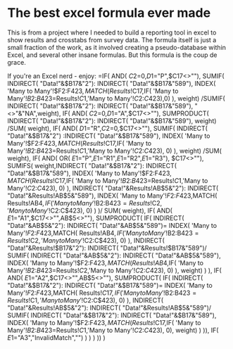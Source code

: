 # The best excel formula ever made
This is from a project where I needed to build a reporting tool in excel to show results and crosstabs from survey data.
The formula itself is just a small fraction of the work, as it involved creating a pseudo-database within Excel, and several other insane formulas.
But this formula is the coup de grace. 

If you're an Excel nerd - enjoy:
=IF(
AND(
$C$2=0,$D$1="P",$C17<>""),
SUMIF(
INDIRECT(
"Data!"&$B17&"2"):
INDIRECT(
"Data!"&$B17&"589"),
INDEX(
'Many to Many'!$F$2:$F$423,MATCH(
Results!$C17,IF(
'Many to Many'!$B$2:$B$423=Results!$C$1,'Many to Many'!$C$2:$C$423),0)
),
weight)
/SUMIF(
INDIRECT(
"Data!"&$B17&"2"):
INDIRECT(
"Data!"&$B17&"589"),
"<>"&"NA",weight),
IF(
AND(
$C$2=0,$D$1="A",$C17<>""),
SUMPRODUCT(
INDIRECT(
"Data!"&$B17&"2"):
INDIRECT(
"Data!"&$B17&"589"),
weight)
/SUM(
weight),
IF(
AND(
$D$1="R",$C$2=0,$C17<>""),
SUMIF(
INDIRECT(
"Data!"&$B17&"2")
:INDIRECT(
"Data!"&$B17&"589"),
INDEX(
'Many to Many'!$F$2:$F$423,MATCH(
Results!$C17,IF(
'Many to Many'!$B$2:$B$423=Results!$C$1,'Many to Many'!$C$2:$C$423),
0)
),
weight)
/SUM(
weight),
IF(
AND(
OR(
$E$1="P",$E$1="R1",$E$1="R2",$E$1="R3"),
$C17<>""),
SUMIFS(
weight,INDIRECT(
"Data!"&$B17&"2"):
INDIRECT(
"Data!"&$B17&"589"),
INDEX(
'Many to Many'!$F$2:$F$423,MATCH(
Results!$C17,IF(
'Many to Many'!$B$2:$B$423=Results!$C$1,'Many to Many'!$C$2:$C$423),
0)
),
INDIRECT(
"Data!"&Results!AB$5&"2"):
INDIRECT(
"Data!"&Results!AB$5&"589"),
INDEX(
'Many to Many'!$F$2:$F$423,MATCH(
Results!AB$4,IF(
'Many to Many'!$B$2:$B$423=Results!$C$2,'Many to Many'!$C$2:$C$423),
0)
)
)/
SUM(
weight),
IF(
AND(
$E$1="A1",$C17<>"",AB$5<>""),
SUMPRODUCT(
IF(
INDIRECT(
"Data!"&AB$5&"2"):
INDIRECT(
"Data!"&AB$5&"589")=
INDEX(
'Many to Many'!$F$2:$F$423,MATCH(
Results!AB$4,IF(
'Many to Many'!$B$2:$B$423=Results!$C$2,'Many to Many'!$C$2:$C$423),
0)
),
INDIRECT(
"Data!"&Results!$B17&"2"):
INDIRECT(
"Data!"&Results!$B17&"589")/
SUMIF(
INDIRECT(
"Data!"&AB$5&"2"):
INDIRECT(
"Data!"&AB$5&"589"),
INDEX(
'Many to Many'!$F$2:$F$423,MATCH(
Results!AB$4,IF(
'Many to Many'!$B$2:$B$423=Results!$C$2,'Many to Many'!$C$2:$C$423),
0)
),
weight)
)
),
IF(
AND(
$E$1="A2",$C17<>"",AB$5<>""),
SUMPRODUCT(
IF(
INDIRECT(
"Data!"&$B17&"2"):
INDIRECT(
"Data!"&$B17&"589")=
INDEX(
'Many to Many'!$F$2:$F$423,MATCH(
Results!$C17,IF(
'Many to Many'!$B$2:$B$423=Results!$C$1,'Many to Many'!$C$2:$C$423),
0)
),
INDIRECT(
"Data!"&Results!AB$5&"2"):
INDIRECT(
"Data!"&Results!AB$5&"589")/
SUMIF(
INDIRECT(
"Data!"&$B17&"2"):
INDIRECT(
"Data!"&$B17&"589"),
INDEX(
'Many to Many'!$F$2:$F$423,MATCH(
Results!$C17,IF(
'Many to Many'!$B$2:$B$423=Results!$C$1,'Many to Many'!$C$2:$C$423),
0),
weight)
)
)),
IF(
$E$1="A3","InvalidMatch","")
)
)
)
))
)
